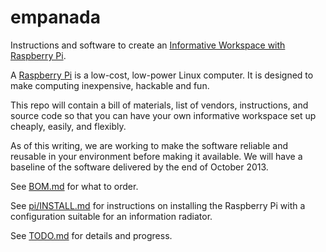 empanada
========

Instructions and software to create an [Informative Workspace with Raspberry
Pi](http://velocityconf.com/velocityny2013/public/schedule/detail/29924).

A [Raspberry Pi](http://www.raspberrypi.org/) is a low-cost, low-power
Linux computer. It is designed to make computing inexpensive, hackable and fun.

This repo will contain a bill of materials, list of vendors, instructions, and
source code so that you can have your own informative workspace set up
cheaply, easily, and flexibly.

As of this writing, we are working to make the
software reliable and reusable in your environment before making it available.
We will have a baseline of the software delivered by the end of October 2013.

See [BOM.md](BOM.md) for what to order.

See [pi/INSTALL.md](pi/INSTALL.md) for instructions on installing the Raspberry Pi with
a configuration suitable for an information radiator.

See [TODO.md](TODO.md) for details and progress.

